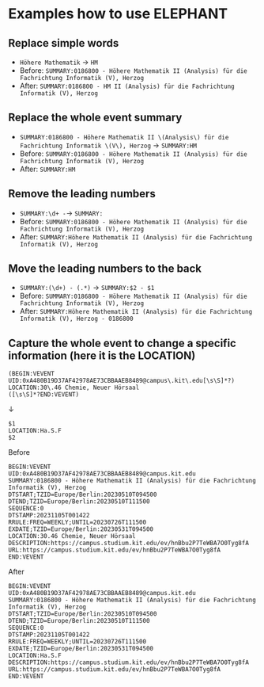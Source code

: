 # Examples how to use ELEPHANT
## Replace simple words

- `Höhere Mathematik` &rarr; `HM`
- Before: `SUMMARY:0186800 - Höhere Mathematik II (Analysis) für die Fachrichtung Informatik (V), Herzog`
- After: `SUMMARY:0186800 - HM II (Analysis) für die Fachrichtung Informatik (V), Herzog`


## Replace the whole event summary
- `SUMMARY:0186800 - Höhere Mathematik II \(Analysis\) für die Fachrichtung Informatik \(V\), Herzog` &rarr; `SUMMARY:HM`
- Before: `SUMMARY:0186800 - Höhere Mathematik II (Analysis) für die Fachrichtung Informatik (V), Herzog`
- After: `SUMMARY:HM`


## Remove the leading numbers
- `SUMMARY:\d+ -`&rarr; `SUMMARY:`
- Before: `SUMMARY:0186800 - Höhere Mathematik II (Analysis) für die Fachrichtung Informatik (V), Herzog`
- After: `SUMMARY:Höhere Mathematik II (Analysis) für die Fachrichtung Informatik (V), Herzog`


## Move the leading numbers to the back
- `SUMMARY:(\d+) - (.*)` &rarr; `SUMMARY:$2 - $1`
- Before: `SUMMARY:0186800 - Höhere Mathematik II (Analysis) für die Fachrichtung Informatik (V), Herzog`
- After: `SUMMARY:Höhere Mathematik II (Analysis) für die Fachrichtung Informatik (V), Herzog - 0186800`


## Capture the whole event to change a specific information (here it is the LOCATION)
```
(BEGIN:VEVENT
UID:0xA480B19D37AF42978AE73CBBAAEB8489@campus\.kit\.edu[\s\S]*?)
LOCATION:30\.46 Chemie, Neuer Hörsaal
([\s\S]*?END:VEVENT)
```
&darr;
```
$1
LOCATION:Ha.S.F
$2
```

Before
```
BEGIN:VEVENT
UID:0xA480B19D37AF42978AE73CBBAAEB8489@campus.kit.edu
SUMMARY:0186800 - Höhere Mathematik II (Analysis) für die Fachrichtung Informatik (V), Herzog
DTSTART;TZID=Europe/Berlin:20230510T094500
DTEND;TZID=Europe/Berlin:20230510T111500
SEQUENCE:0
DTSTAMP:20231105T001422
RRULE:FREQ=WEEKLY;UNTIL=20230726T111500
EXDATE;TZID=Europe/Berlin:20230531T094500
LOCATION:30.46 Chemie, Neuer Hörsaal
DESCRIPTION:https://campus.studium.kit.edu/ev/hnBbu2P7TeWBA7O0Tyg8fA
URL:https://campus.studium.kit.edu/ev/hnBbu2P7TeWBA7O0Tyg8fA
END:VEVENT
```

After
```
BEGIN:VEVENT
UID:0xA480B19D37AF42978AE73CBBAAEB8489@campus.kit.edu
SUMMARY:0186800 - Höhere Mathematik II (Analysis) für die Fachrichtung Informatik (V), Herzog
DTSTART;TZID=Europe/Berlin:20230510T094500
DTEND;TZID=Europe/Berlin:20230510T111500
SEQUENCE:0
DTSTAMP:20231105T001422
RRULE:FREQ=WEEKLY;UNTIL=20230726T111500
EXDATE;TZID=Europe/Berlin:20230531T094500
LOCATION:Ha.S.F
DESCRIPTION:https://campus.studium.kit.edu/ev/hnBbu2P7TeWBA7O0Tyg8fA
URL:https://campus.studium.kit.edu/ev/hnBbu2P7TeWBA7O0Tyg8fA
END:VEVENT
```

